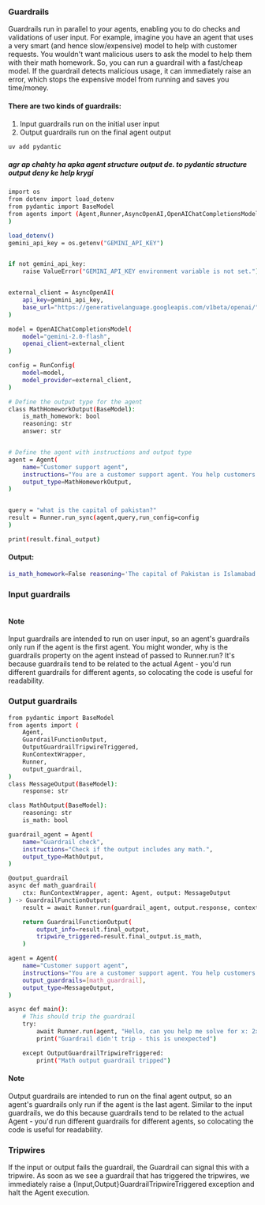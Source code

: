 

### Guardrails
Guardrails run in parallel to your agents, enabling you to do checks and validations of user input. For example, imagine you have an agent that uses a very smart (and hence slow/expensive) model to help with customer requests. You wouldn't want malicious users to ask the model to help them with their math homework. So, you can run a guardrail with a fast/cheap model. If the guardrail detects malicious usage, it can immediately raise an error, which stops the expensive model from running and saves you time/money.

#### There are two kinds of guardrails:
1. Input guardrails run on the initial user input
2. Output guardrails run on the final agent output


```bash
uv add pydantic
```

##### agr ap chahty ha apka agent structure output de. to pydantic structure output deny ke help krygi
```bash
import os
from dotenv import load_dotenv
from pydantic import BaseModel
from agents import (Agent,Runner,AsyncOpenAI,OpenAIChatCompletionsModel,RunConfig
)

load_dotenv()
gemini_api_key = os.getenv("GEMINI_API_KEY")


if not gemini_api_key:
    raise ValueError("GEMINI_API_KEY environment variable is not set.")


external_client = AsyncOpenAI(
    api_key=gemini_api_key,
    base_url="https://generativelanguage.googleapis.com/v1beta/openai/",
)

model = OpenAIChatCompletionsModel(
    model="gemini-2.0-flash",
    openai_client=external_client
)

config = RunConfig(
    model=model,
    model_provider=external_client,
)

# Define the output type for the agent
class MathHomeworkOutput(BaseModel):
    is_math_homework: bool
    reasoning: str
    answer: str


# Define the agent with instructions and output type
agent = Agent(
    name="Customer support agent",
    instructions="You are a customer support agent. You help customers with their questions.",
    output_type=MathHomeworkOutput,
)


query = "what is the capital of pakistan?"
result = Runner.run_sync(agent,query,run_config=config
)

print(result.final_output)

```
#### Output:
```bash
is_math_homework=False reasoning='The capital of Pakistan is Islamabad. This is general knowledge.' answer='Islamabad' 
```






































### Input guardrails

```bash
```

#### Note
Input guardrails are intended to run on user input, so an agent's guardrails only run if the agent is the first agent. You might wonder, why is the guardrails property on the agent instead of passed to Runner.run? It's because guardrails tend to be related to the actual Agent - you'd run different guardrails for different agents, so colocating the code is useful for readability.








### Output guardrails
```bash
from pydantic import BaseModel
from agents import (
    Agent,
    GuardrailFunctionOutput,
    OutputGuardrailTripwireTriggered,
    RunContextWrapper,
    Runner,
    output_guardrail,
)
class MessageOutput(BaseModel): 
    response: str

class MathOutput(BaseModel): 
    reasoning: str
    is_math: bool

guardrail_agent = Agent(
    name="Guardrail check",
    instructions="Check if the output includes any math.",
    output_type=MathOutput,
)

@output_guardrail
async def math_guardrail(  
    ctx: RunContextWrapper, agent: Agent, output: MessageOutput
) -> GuardrailFunctionOutput:
    result = await Runner.run(guardrail_agent, output.response, context=ctx.context)

    return GuardrailFunctionOutput(
        output_info=result.final_output,
        tripwire_triggered=result.final_output.is_math,
    )

agent = Agent( 
    name="Customer support agent",
    instructions="You are a customer support agent. You help customers with their questions.",
    output_guardrails=[math_guardrail],
    output_type=MessageOutput,
)

async def main():
    # This should trip the guardrail
    try:
        await Runner.run(agent, "Hello, can you help me solve for x: 2x + 3 = 11?")
        print("Guardrail didn't trip - this is unexpected")

    except OutputGuardrailTripwireTriggered:
        print("Math output guardrail tripped")
```

#### Note
Output guardrails are intended to run on the final agent output, so an agent's guardrails only run if the agent is the last agent. Similar to the input guardrails, we do this because guardrails tend to be related to the actual Agent - you'd run different guardrails for different agents, so colocating the code is useful for readability.


### Tripwires
If the input or output fails the guardrail, the Guardrail can signal this with a tripwire. As soon as we see a guardrail that has triggered the tripwires, we immediately raise a {Input,Output}GuardrailTripwireTriggered exception and halt the Agent execution.

